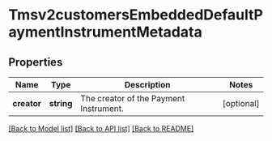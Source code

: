 # Tmsv2customersEmbeddedDefaultPaymentInstrumentMetadata

## Properties
Name | Type | Description | Notes
------------ | ------------- | ------------- | -------------
**creator** | **string** | The creator of the Payment Instrument. | [optional] 

[[Back to Model list]](../README.md#documentation-for-models) [[Back to API list]](../README.md#documentation-for-api-endpoints) [[Back to README]](../README.md)


